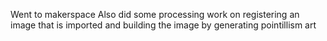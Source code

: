 Went to makerspace
Also did some processing work on registering an image that is imported and building the image by generating pointillism art
 

